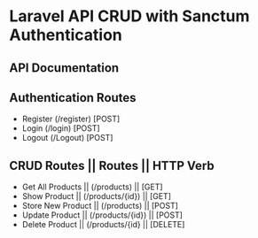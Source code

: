 
# Laravel API CRUD with Sanctum Authentication


## API Documentation 

## Authentication Routes

- Register (/register) [POST]
- Login (/login)  [POST]
- Logout (/Logout)  [POST]

## CRUD Routes         ||  Routes             || HTTP Verb

- Get All Products    ||  (/products)        || [GET]
- Show Product        ||  (/products/{id})   || [GET]
- Store New Product   ||  (/products)        || [POST]
- Update Product      ||  (/products/{id})   || [POST]
- Delete Product      ||  (/products/{id}    || [DELETE]


